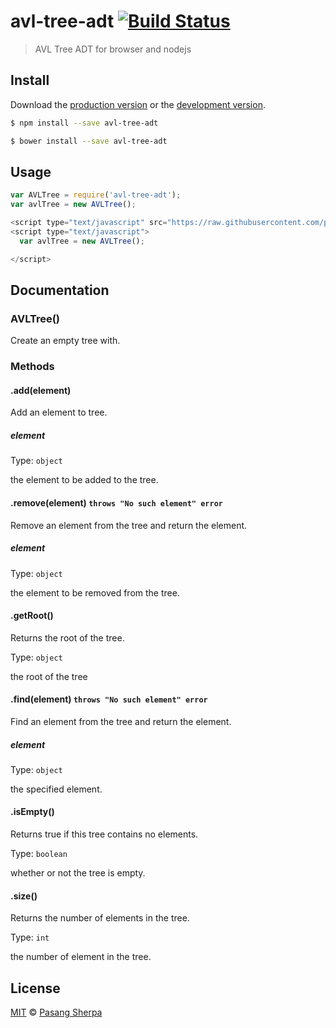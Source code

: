 # avl-tree-adt [![Build Status](https://travis-ci.org/pasangsherpa/avl-tree-adt.svg?branch=master)](https://travis-ci.org/pasangsherpa/avl-tree-adt)

> AVL Tree ADT for browser and nodejs


## Install

Download the [production version][min] or the [development version][max].

[min]: https://raw.githubusercontent.com/pasangsherpa/avl-tree-adt/master/dist/avl-tree-adt.min.js
[max]: https://raw.githubusercontent.com/pasangsherpa/avl-tree-adt/master/dist/avl-tree-adt.js

```sh
$ npm install --save avl-tree-adt
```

```sh
$ bower install --save avl-tree-adt
```


## Usage

```js
var AVLTree = require('avl-tree-adt');
var avlTree = new AVLTree();

```
```js
<script type="text/javascript" src="https://raw.githubusercontent.com/pasangsherpa/avl-tree-adt/master/dist/avl-tree-adt.min.js"></script>
<script type="text/javascript"> 
  var avlTree = new AVLTree();

</script>
```

## Documentation

### AVLTree()

Create an empty tree with.

### Methods

#### .add(element)

Add an element to tree.

##### element

Type: `object`

the element to be added to the tree.

#### .remove(element) `throws "No such element" error` 

Remove an element from the tree and return the element.

##### element

Type: `object`

the element to be removed from the tree.

#### .getRoot()

Returns the root of the tree.

Type: `object`

the root of the tree

#### .find(element) `throws "No such element" error` 

Find an element from the tree and return the element.

##### element

Type: `object`

the specified element.

#### .isEmpty()

Returns true if this tree contains no elements.

Type: `boolean`

whether or not the tree is empty.

#### .size()

Returns the number of elements in the tree.

Type: `int`

the number of element in the tree.

## License

[MIT](http://opensource.org/licenses/MIT) © [Pasang Sherpa](https://github.com/pasangsherpa)
